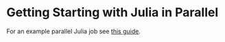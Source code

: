 # Getting Starting with Julia in Parallel

For an example parallel Julia job see [this guide](https://researchcomputing.princeton.edu/julia).
